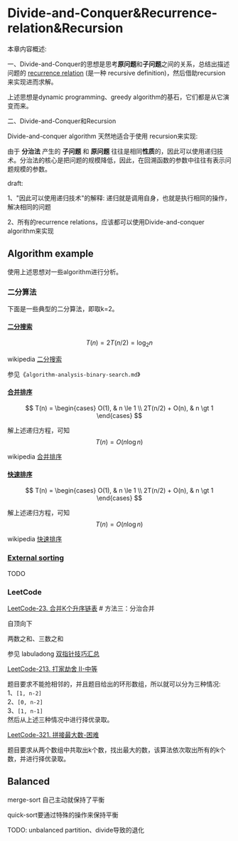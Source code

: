 # Divide-and-Conquer&Recurrence-relation&Recursion

本章内容概述: 

一、Divide-and-Conquer的思想是思考**原问题**和**子问题**之间的关系，总结出描述问题的 [recurrence relation](https://en.wikipedia.org/wiki/Recurrence_relation) (是一种 recursive definition)，然后借助recursion来实现进而求解。

上述思想是dynamic programming、greedy algorithm的基石，它们都是从它演变而来。

二、Divide-and-Conquer和Recursion

Divide-and-conquer algorithm 天然地适合于使用 recursion来实现: 

由于 **分治法** 产生的 **子问题** 和 **原问题** 往往是相同**性质**的，因此可以使用递归技术。分治法的核心是把问题的规模降低，因此，在回溯函数的参数中往往有表示问题规模的参数。

draft: 

1、"因此可以使用递归技术"的解释: 递归就是调用自身，也就是执行相同的操作，解决相同的问题

2、所有的recurrence relations，应该都可以使用Divide-and-conquer algorithm来实现



## Algorithm example

使用上述思想对一些algorithm进行分析。

### 二分算法

下面是一些典型的二分算法，即取k=2。

#### [二分搜索](https://en.wikipedia.org/wiki/Binary_search_algorithm)

$$
T(n) = 2T(n/2) = \log_2 n
$$


wikipedia [二分搜索](https://en.wikipedia.org/wiki/Binary_search_algorithm)


参见《`algorithm-analysis-binary-search.md`》

#### [合并排序](https://en.wikipedia.org/wiki/Merge_sort)

$$
T(n) =
\begin{cases}
O(1),  & n \le 1 \\
2T(n/2) + O(n), & n \gt 1
\end{cases}
$$

解上述递归方程，可知
$$
T(n) = O(n\log n)
$$



wikipedia [合并排序](https://en.wikipedia.org/wiki/Merge_sort)


#### [快速排序](https://en.wikipedia.org/wiki/Quicksort)

$$
T(n) =
\begin{cases}
O(1),  & n \le 1 \\
2T(n/2) + O(n), & n \gt 1
\end{cases}
$$

解上述递归方程，可知
$$
T(n) = O(n\log n)
$$

wikipedia [快速排序](https://en.wikipedia.org/wiki/Quicksort) 



### [External sorting](https://en.wanweibaike.com/wiki-External%20sorting)

TODO



### LeetCode

[LeetCode-23. 合并K个升序链表](https://leetcode.cn/problems/merge-k-sorted-lists/)  # 方法三：分治合并

自顶向下



两数之和、三数之和

参见 labuladong [双指针技巧汇总](https://mp.weixin.qq.com/s/yLc7-CZdti8gEMGWhd0JTg) 



[LeetCode-213. 打家劫舍 II-中等](https://leetcode.cn/problems/house-robber-ii/) 

题目要求不能抢相邻的，并且题目给出的环形数组，所以就可以分为三种情况:<br>1、`[1, n-2]`<br>2、`[0, n-2]`<br>3、`[1, n-1]`<br>然后从上述三种情况中进行择优录取。



[LeetCode-321. 拼接最大数-困难](https://leetcode.cn/problems/create-maximum-number/) 

题目要求从两个数组中共取出k个数，找出最大的数，该算法依次取出所有的k个数，并进行择优录取。



## Balanced

merge-sort 自己主动就保持了平衡

quick-sort要通过特殊的操作来保持平衡

TODO: unbalanced partition、divide导致的退化





